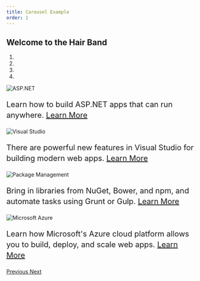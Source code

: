 ```yaml
---
title: Carousel Example
order: 1
---
```

<link rel="stylesheet" href="{{lib_folder}}/bootstrap-touch-carousel/css/bootstrap-touch-carousel.css" />
<style type="text/css">       
    
    /* Carousel  */
    .carousel-caption {
        z-index: 10 !important;
    }

        .carousel-caption p {
            font-size: 20px;
            line-height: 1.4;
        }

    @media (min-width: 768px) {
        .carousel-caption {
            z-index: 10 !important;
        }
    }

</style>

## Welcome to the Hair Band
<div id="myCarousel" class="carousel slide" data-ride="carousel" data-interval="6000">
    <ol class="carousel-indicators">
        <li data-target="#myCarousel" data-slide-to="0" class="active"></li>
        <li data-target="#myCarousel" data-slide-to="1"></li>
        <li data-target="#myCarousel" data-slide-to="2"></li>
        <li data-target="#myCarousel" data-slide-to="3"></li>
    </ol>
    <div class="carousel-inner" role="listbox">
        <div class="item active">
            <img src="{{images_folder}}/ASP-NET-Banners-01.png" alt="ASP.NET" class="img-responsive">
            <div class="container">
                <div class="carousel-caption">
                    <p>
                        Learn how to build ASP.NET apps that can run anywhere.
                        <a class="btn btn-default btn-default" href="http://go.microsoft.com/fwlink/?LinkID=525028&clcid=0x409">
                            Learn More
                        </a>
                    </p>
                </div>
            </div>
        </div>
        <div class="item">
            <img src="{{images_folder}}/Banner-02-VS.png" alt="Visual Studio" class="img-responsive">
            <div class="container">
                <div class="carousel-caption">
                    <p>
                        There are powerful new features in Visual Studio for building modern web apps.
                        <a class="btn btn-default btn-default" href="http://go.microsoft.com/fwlink/?LinkID=525030&clcid=0x409">
                            Learn More
                        </a>
                    </p>
                </div>
            </div>
        </div>
        <div class="item">
            <img src="{{images_folder}}/ASP-NET-Banners-02.png" alt="Package Management" class="img-responsive">
            <div class="container">
                <div class="carousel-caption">
                    <p>
                        Bring in libraries from NuGet, Bower, and npm, and automate tasks using Grunt or Gulp.
                        <a class="btn btn-default btn-default" href="http://go.microsoft.com/fwlink/?LinkID=525029&clcid=0x409">
                            Learn More
                        </a>
                    </p>
                </div>
            </div>
        </div>
        <div class="item">
            <img src="{{images_folder}}/Banner-01-Azure.png" alt="Microsoft Azure" class="img-responsive">
            <div class="container">
                <div class="carousel-caption">
                    <p>
                        Learn how Microsoft's Azure cloud platform allows you to build, deploy, and scale web apps.
                        <a class="btn btn-default btn-default" href="http://go.microsoft.com/fwlink/?LinkID=525027&clcid=0x409">
                            Learn More
                        </a>
                    </p>
                </div>
            </div>
        </div>
    </div>

  <a class="left carousel-control" href="#myCarousel" role="button" data-slide="prev">
    <span class="glyphicon glyphicon-chevron-left" aria-hidden="true"></span>
    <span class="sr-only">Previous</span>
  </a>
  <a class="right carousel-control" href="#myCarousel" role="button" data-slide="next">
    <span class="glyphicon glyphicon-chevron-right" aria-hidden="true"></span>
    <span class="sr-only">Next</span>
  </a>

</div>
<script src="{{lib_folder}}/bootstrap-touch-carousel/js/bootstrap-touch-carousel.js"></script>